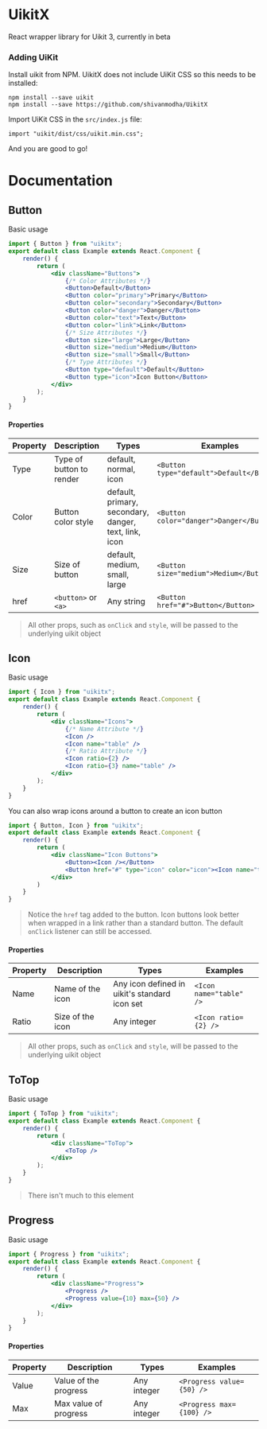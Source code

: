 # UikitX
React wrapper library for Uikit 3, currently in beta

### Adding UiKit
Install uikit from NPM. UikitX does not include UiKit CSS so this needs to be installed:
```
npm install --save uikit
npm install --save https://github.com/shivanmodha/UikitX
```
Import UiKit CSS in the `src/index.js` file:
```
import "uikit/dist/css/uikit.min.css";
```
And you are good to go!
# Documentation
## Button
Basic usage
```jsx
import { Button } from "uikitx";
export default class Example extends React.Component {
    render() {
        return (
            <div className="Buttons">
                {/* Color Attributes */}
                <Button>Default</Button>
                <Button color="primary">Primary</Button>
                <Button color="secondary">Secondary</Button>
                <Button color="danger">Danger</Button>
                <Button color="text">Text</Button>
                <Button color="link">Link</Button>
                {/* Size Attributes */}
                <Button size="large">Large</Button>
                <Button size="medium">Medium</Button>
                <Button size="small">Small</Button>
                {/* Type Attributes */}
                <Button type="default">Default</Button>
                <Button type="icon">Icon Button</Button>
            </div>
        );
    }
}
```
#### Properties
| Property | Description              | Types                                                 | Examples                                              |
| -------- | ------------------------ | ----------------------------------------------------- | ---------------------------------------- |
| Type     | Type of button to render | default, normal, icon                                 | `<Button type="default">Default</Button>` |
| Color    | Button color style       | default, primary, secondary, danger, text, link, icon | `<Button color="danger">Danger</Button> ` |
| Size     | Size of  button          | default, medium, small, large                         | `<Button size="medium">Medium</Button> `  |
| href     | `<button>` or `<a>`      | Any string                                            | `<Button href="#">Button</Button>`        |
> All other props, such as `onClick` and `style`, will be passed to the underlying uikit object
## Icon
Basic usage
```jsx
import { Icon } from "uikitx";
export default class Example extends React.Component {
    render() {
        return (
            <div className="Icons">
                {/* Name Attribute */}
                <Icon />
                <Icon name="table" />
                {/* Ratio Attribute */}
                <Icon ratio={2} />
                <Icon ratio={3} name="table" />
            </div>
        );
    }
}
```
You can also wrap icons around a button to create an icon button
```jsx
import { Button, Icon } from "uikitx";
export default class Example extends React.Component {
    render() {
        return (
            <div className="Icon Buttons">
                <Button><Icon /></Button>
                <Button href="#" type="icon" color="icon"><Icon name="table"/></Button>
            </div>
        )
    }
}
```
> Notice the `href` tag added to the button. Icon buttons look better when wrapped in a link rather than a standard button. The default `onClick` listener can still be accessed.
#### Properties
| Property | Description              | Types                                                 | Examples                                              |
| -------- | ------------------------ | ----------------------------------------------------- | ---------------------------------------- |
| Name     | Name of the icon    | Any icon defined in uikit's standard icon set              | `<Icon name="table" />`                   |
| Ratio    | Size of the icon    | Any integer                                                | `<Icon ratio={2} />`                       |
> All other props, such as `onClick` and `style`, will be passed to the underlying uikit object

## ToTop
Basic usage
```jsx
import { ToTop } from "uikitx";
export default class Example extends React.Component {
    render() {
        return (
            <div className="ToTop">
                <ToTop />
            </div>
        );
    }
}
```
> There isn't much to this element

## Progress
Basic usage
```jsx
import { Progress } from "uikitx";
export default class Example extends React.Component {
    render() {
        return (
            <div className="Progress">
                <Progress />
                <Progress value={10} max={50} />
            </div>
        );
    }
}
```
#### Properties
| Property | Description              | Types                                                 | Examples                                              |
| -------- | ------------------------ | ----------------------------------------------------- | ---------------------------------------- |
| Value    | Value of the progress    | Any integer                                           | `<Progress value={50} />`                |
| Max      | Max value of progress    | Any integer                                           | `<Progress max={100} />`                 |